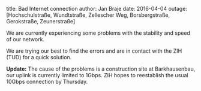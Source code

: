 title: Bad Internet connection
author: Jan Braje
date: 2016-04-04
outage: [Hochschulstraße, Wundtstraße, Zellescher Weg, Borsbergstraße, Gerokstraße, Zeunerstraße]

We are currently experiencing some problems with the stability and speed of our network.

We are trying our best to find the errors and are in contact with the ZIH (TUD) for a quick solution.

**Update:** The cause of the problems is a construction site at Barkhausenbau,
our uplink is currently limited to 1Gbps. ZIH hopes to reestablish the usual
10Gbps connection by Thursday.
